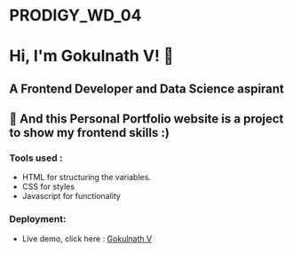 # PRODIGY_WD_04
# Hi, I'm Gokulnath V! 👋
## A Frontend Developer and Data Science aspirant

## 🚀 And this Personal Portfolio website is a project to show my frontend skills :)

### Tools used :

* HTML for structuring the variables.
* CSS for styles
* Javascript for functionality

### Deployment:

* Live demo, click here : [Gokulnath V](https://gokul-portfolio-white.vercel.app/)
